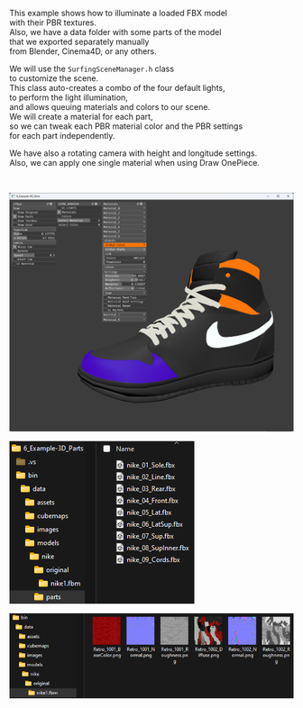 This example shows how to illuminate a loaded FBX model  
with their PBR textures.  
Also, we have a data folder with some parts of the model  
that we exported separately manually  
from Blender, Cinema4D, or any others.  

We will use the `SurfingSceneManager.h` class  
to customize the scene.  
This class auto-creates a combo of the four default lights,  
to perform the light illumination,  
and allows queuing materials and colors to our scene.  
We will create a material for each part,  
so we can tweak each PBR material color and the PBR settings  
for each part independently.  

We have also a rotating camera with height and longitude settings.  
Also, we can apply one single material when using Draw OnePiece.  

<br>

![](Capture.PNG)

![](CaptureData.PNG)

![](CaptureData2.PNG)